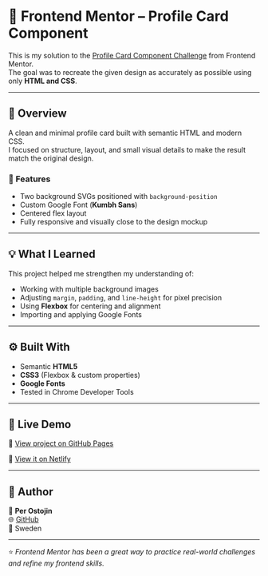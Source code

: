 # 💼 Frontend Mentor – Profile Card Component

This is my solution to the [Profile Card Component Challenge](https://www.frontendmentor.io/challenges/profile-card-component-cfArpWshJ) from Frontend Mentor.  
The goal was to recreate the given design as accurately as possible using only **HTML and CSS**.

---

## 🧩 Overview

A clean and minimal profile card built with semantic HTML and modern CSS.  
I focused on structure, layout, and small visual details to make the result match the original design.

### 🎯 Features

- Two background SVGs positioned with `background-position`
- Custom Google Font (**Kumbh Sans**)
- Centered flex layout
- Fully responsive and visually close to the design mockup

---

## 💡 What I Learned

This project helped me strengthen my understanding of:

- Working with multiple background images
- Adjusting `margin`, `padding`, and `line-height` for pixel precision
- Using **Flexbox** for centering and alignment
- Importing and applying Google Fonts

---

## ⚙️ Built With

- Semantic **HTML5**
- **CSS3** (Flexbox & custom properties)
- **Google Fonts**
- Tested in Chrome Developer Tools

---

## 🚀 Live Demo

🔗 [View project on GitHub Pages](https://github.com/perostojin/profile-card-component)

🔗 [View it on Netlify](https://profile-card-perostojin.netlify.app)

---

## 🙌 Author

👤 **Per Ostojin**  
🌐 [GitHub](https://github.com/perostojin)  
📍 Sweden

---

⭐ _Frontend Mentor has been a great way to practice real-world challenges and refine my frontend skills._

